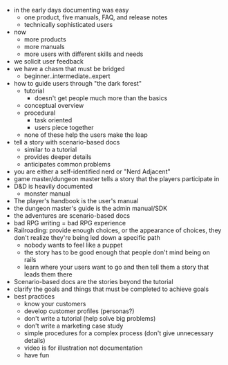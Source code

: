 - in the early days documenting was easy
    - one product, five manuals, FAQ, and release notes
    - technically sophisticated users
- now
    - more products
    - more manuals
    - more users with different skills and needs
- we solicit user feedback
- we have a chasm that must be bridged
    - beginner..intermediate..expert
- how to guide users through "the dark forest"
    - tutorial
        - doesn't get people much more than the basics
    - conceptual overview
    - procedural
        - task oriented 
        - users piece together
    - none of these help the users make the leap
- tell a story with scenario-based docs
    - similar to a tutorial
    - provides deeper details
    - anticipates common problems 
- you are either a self-identified nerd or "Nerd Adjacent"
- game master/dungeon master tells a story that the players participate in 
- D&D is heavily documented
    - monster manual
- The player's handbook is the user's manual 
- the dungeon master's guide is the admin manual/SDK
- the adventures are scenario-based docs
- bad RPG writing = bad RPG experience
- Railroading: provide enough choices, or the appearance of choices, they don't realize they're being led down a specific path
    - nobody wants to feel like a puppet
    - the story has to be good enough that people don't mind being on rails
    - learn where your users want to go and then tell them a story that leads them there
- Scenario-based docs are the stories beyond the tutorial
- clarify the goals and things that must be completed to achieve goals
- best practices
    - know your customers 
    - develop customer profiles (personas?)
    - don't write a tutorial (help solve big problems)
    - don't write a marketing case study
    - simple procedures for a complex process (don't give unnecessary details)
    - video is for illustration not documentation
    - have fun
